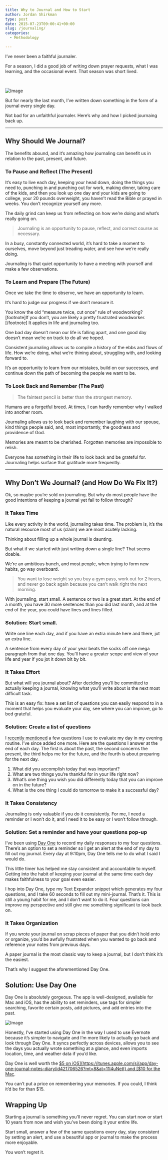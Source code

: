 ```yaml
---
title: Why to Journal and How to Start
author: Jordan Shirkman
type: post
date: 2015-07-23T09:00:41+00:00
slug: /journaling/
categories:
  - Methodology

---
```


I’ve never been a faithful journaler.

For a season, I did a good job of writing down prayer requests, what I was learning, and the occasional event. That season was short lived.

&nbsp;

![Image](/static/images/pencil-and-paper.jpeg) 

But for nearly the last month, I’ve written down something in the form of a journal every single day.

Not bad for an unfaithful journaler. Here’s why and how I picked journaing back up.

* * *

## Why Should We Journal?

The benefits abound, and it’s amazing how journaling can benefit us in relation to the past, present, and future.

### To Pause and Reflect (The Present)

It’s easy to live each day, keeping your head down, doing the things you need to, punching in and punching out for work, making dinner, taking care of the kids, and then you look up one day and your kids are going to college, your 20 pounds overweight, you haven’t read the Bible or prayed in weeks. You don’t recognize yourself any more.

The daily grind can keep us from reflecting on how we’re doing and what’s really going on.

> Journaling is an opportunity to pause, reflect, and correct course as necessary.

In a busy, constantly connected world, it’s hard to take a moment to ourselves, move beyond just treading water, and see how we’re really doing.

Journaling is that quiet opportunity to have a meeting with yourself and make a few observations.

### To Learn and Prepare (The Future)

Once we take the time to observe, we have an opportunity to learn.

It’s hard to judge our progress if we don’t measure it.

You know the old “measure twice, cut once” rule of woodworking?[footnote]If you don’t, you are likely a pretty frustrated woodworker.[/footnote] It applies in life and journaling too.

One bad day doesn’t mean our life is falling apart, and one good day doesn’t mean we’re on track to do all we hoped.

Consistent journaling allows us to compile a history of the ebbs and flows of life. How we’re doing, what we’re thining about, struggling with, and looking forward to.

It’s an opportunity to learn from our mistakes, build on our successes, and continue down the path of becoming the people we want to be.

### To Look Back and Remember (The Past)

> The faintest pencil is better than the strongest memory.

Humans are a forgetful breed. At times, I can hardly remember why I walked into another room.

Journaling allows us to look back and remember laughing with our spouse, kind things people said, and, most importantly, the goodness and providence of God.

Memories are meant to be cherished. Forgotten memories are impossible to relish.

Everyone has something in their life to look back and be grateful for. Journaling helps surface that gratitude more frequently.

* * *

## Why Don’t We Journal? (and How Do We Fix It?)

Ok, so maybe you’re sold on journaling. But why do most people have the good intentions of keeping a journal yet fail to follow through?

### It Takes Time

Like every activity in the world, journaling takes time. The problem is, it’s the natural resource most of us (claim) we are most acutely lacking.

Thinking about filling up a whole journal is daunting.

But what if we started with just writing down a single line? That seems doable.

We’re an ambitious bunch, and most people, when trying to form new habits, go way overboard.

> You want to lose weight so you buy a gym pass, work out for 2 hours, and never go back again because you can’t walk right the next morning.

With journaling, start small. A sentence or two is a great start. At the end of a month, you have 30 more sentences than you did last month, and at the end of the year, you could have lines and lines filled.

### Solution: Start small.

Write one line each day, and if you have an extra minute here and there, jot an extra line.

A sentence from every day of your year beats the socks off one mega paragraph from that one day. You’ll have a greater scope and view of your life and year if you jot it down bit by bit.

### It Takes Effort

But what will you journal about? After deciding you’ll be committed to actually keeping a journal, knowing what you’ll write about is the next most difficult task.

This is an easy fix: have a set list of questions you can easily respond to in a moment that helps you evaluate your day, see where you can improve, go to bed grateful.

### Solution: Create a list of questions

I [recently mentioned](https://jshirk.com/blog/evening-routine/) a few questions I use to evaluate my day in my evening routine. I’ve since added one more. Here are the questions I answer at the end of each day. The first is about the past, the second concerns the present, the third helps me for the future, and the fourth is about preparing for the next day.

  1. What did you accomplish today that was important?
  2. What are two things you’re thankful for in your life right now?
  3. What’s one thing you wish you did differently today that you can improve on in the future?
  4. What is the one thing I could do tomorrow to make it a successful day?

### It Takes Consistency

Journaling is only valuable if you do it consistently. For me, I need a reminder or I won’t do it, and I need it to be easy or I won’t follow through.

### Solution: Set a reminder and have your questions pop-up

I’ve been using [Day One](http://dayoneapp.com) to record my daily responses to my four questions. There’s an option to set a reminder so I get an alert at the end of my day to fill out my journal. Every day at 9:10pm, Day One tells me to do what I said I would do.

This little timer has helped me stay consistent and accountable to myself. Getting into the habit of keeping your journal at the same time each day makes faithfulness to your goal even easier.

I hop into Day One, type my Text Expander snippet which generates my four questions, and I take 60 seconds to fill out my mini-journal. That’s it. This is still a young habit for me, and I don’t want to do it. Four questions can improve my perspective and still give me something significant to look back on.

### It Takes Organization

If you wrote your journal on scrap pieces of paper that you didn’t hold onto or organize, you’d be awfully frustrated when you wanted to go back and reference your notes from previous days.

A paper journal is the most classic way to keep a journal, but I don’t think it’s the easiest.

That’s why I suggest the aforementioned Day One.

## Solution: Use Day One

Day One is absolutely gorgeous. The app is well-designed, available for Mac and iOS, has the ability to set reminders, use tags for simpler searching, favorite certain posts, add pictures, and add entries into the past.

![Image](/static/images/day-one-stack.jpeg) 

Honestly, I’ve started using Day One in the way I used to use Evernote because it’s simpler to navigate and I’m more likely to actually go back and look through Day One. It syncs perfectly across devices, allows you to see the days you actually wrote something at a glance, and even imports location, time, and weather data if you’d like.

Day One is well worth the [$5 on iOS](https://itunes.apple.com/si/app/day-one-journal-notes-diary/id421706526?mt=8&at=11l4uNett) and [$10 for the Mac](https://itunes.apple.com/us/app/day-one/id422304217?mt=12&at=11l4uNett).

You can’t put a price on remembering your memories. If you could, I think it’d be for than $15.

## Wrapping Up

Starting a journal is something you’ll never regret. You can start now or start 10 years from now and wish you’ve been doing it your entire life.

Start small, answer a few of the same questions every day, stay consistent by setting an alert, and use a beautiful app or journal to make the process more enjoyable.

You won’t regret it.
